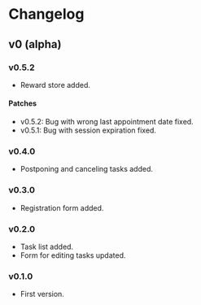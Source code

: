 # Changelog

## v0 (alpha)

### v0.5.2

- Reward store added.

#### Patches

- v0.5.2: Bug with wrong last appointment date fixed.
- v0.5.1: Bug with session expiration fixed.

### v0.4.0

- Postponing and canceling tasks added.

### v0.3.0

- Registration form added.

### v0.2.0

- Task list added.
- Form for editing tasks updated.

### v0.1.0

- First version.